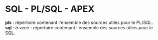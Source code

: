 # SQL - PL/SQL - APEX

__pls__ : répertoire contenant l'ensemble des sources utiles pour le PL/SQL.  
__sql__ : *à venir* : répertoire contenant l'ensemble des sources utiles pour le SQL.
